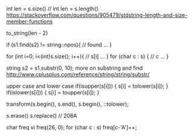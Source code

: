 
int len = s.size()
// int len = s.length()
https://stackoverflow.com/questions/905479/stdstring-length-and-size-member-functions

to_string(len - 2)

if (s1.find(s2) != string::npos){
    // found ...
}

for (int i=0; i<(int)s.size(); i++){
    // s[i] ...
}
for (char c : s) {
   // c ...
}

string s2 = s1.substr(0, 10);
more on substring and find
http://www.cplusplus.com/reference/string/string/substr/

upper case and lower case
if(isupper(s[i])) {
    s[i] = tolower(s[i]);
}
if(islower(s[i])) {
    s[i] = toupper(s[i]);
}

transform(s.begin(), s.end(), s.begin(), ::tolower);

s.erase()
s.replace()
// 208A


char freq
vi freq(26, 0);
for (char c : s) freq[c-'A']++;
